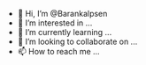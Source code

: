 - 👋 Hi, I’m @Barankalpsen
- 👀 I’m interested in ...
- 🌱 I’m currently learning ...
- 💞️ I’m looking to collaborate on ...
- 📫 How to reach me ...

<!---
Barankalpsen/Barankalpsen is a ✨ special ✨ repository because its `README.md` (this file) appears on your GitHub profile.
You can click the Preview link to take a look at your changes.
--->

